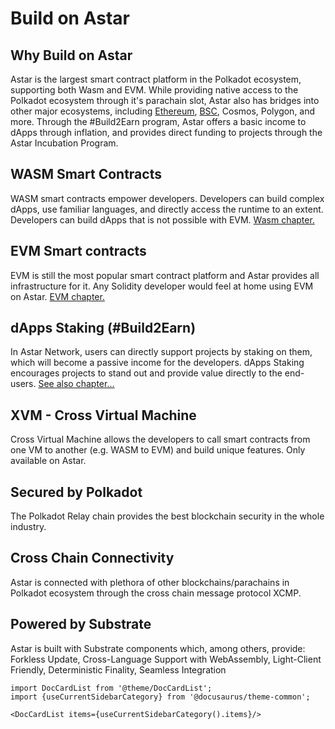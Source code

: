 # Build on Astar

## Why Build on Astar
Astar is the largest smart contract platform in the Polkadot ecosystem, supporting both Wasm and EVM. While providing native access to the Polkadot ecosystem through it's parachain slot, Astar also has bridges into other major ecosystems, including [Ethereum](https://cbridge.celer.network/#/transfer), [BSC](https://cbridge.celer.network/#/transfer), Cosmos, Polygon, and more. Through the #Build2Earn program, Astar offers a basic income to dApps through inflation, and provides direct funding to projects through the Astar Incubation Program.

## WASM Smart Contracts
WASM smart contracts empower developers. Developers can build complex dApps, use familiar languages, and directly access the runtime to an extent. Developers can build dApps that is not possible with EVM. [Wasm chapter.](/docs/build/wasm)

## EVM Smart contracts
EVM is still the most popular smart contract platform and Astar provides all infrastructure for it. Any Solidity developer would feel at home using EVM on Astar. [EVM chapter.](/docs/build/evm)

## dApps Staking (#Build2Earn)
In Astar Network, users can directly support projects by staking on them, which will become a passive income for the developers. dApps Staking encourages projects to stand out and provide value directly to the end-users. [See also chapter...](/docs/dapp-staking/#dapp-staking--web3)

## XVM - Cross Virtual Machine
Cross Virtual Machine allows the developers to call smart contracts from one VM to another (e.g. WASM to EVM) and build unique features. Only available on Astar.

## Secured by Polkadot
The Polkadot Relay chain provides the best blockchain security in the whole industry. 

## Cross Chain Connectivity
Astar is connected with plethora of other blockchains/parachains in Polkadot ecosystem through the cross chain message protocol XCMP.

## Powered by Substrate
Astar is built with Substrate components which, among others, provide: Forkless Update, Cross-Language Support with WebAssembly, Light-Client Friendly, Deterministic Finality, Seamless Integration

```mdx-code-block
import DocCardList from '@theme/DocCardList';
import {useCurrentSidebarCategory} from '@docusaurus/theme-common';

<DocCardList items={useCurrentSidebarCategory().items}/>
```